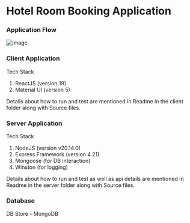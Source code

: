# Hotel Room Booking Application


### Application Flow
 ![image](https://github.com/user-attachments/assets/ac19315d-6033-459e-9997-ed4d92cab661)


### Client Application
Tech Stack
  1. ReactJS (version 19)
  2. Material UI (version 5)

 Details about how to run and test are mentioned in Readme in the client folder along with Source files.

### Server Application
Tech Stack
  1. NodeJS (version v20.14.0)
  2. Express Framework (version 4.21)
  3. Mongoose (for DB interaction)
  4. Winston (for logging)
 
 Details about how to run and test as well as api details are mentioned in Readme in the server folder along with Source files.

### Database
DB Store - MongoDB 
 
 
 
     
